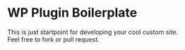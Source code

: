 # WP Plugin Boilerplate

This is just startpoint for developing your cool custom site.  
Feel free to fork or pull request.
